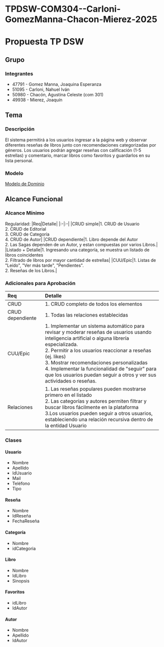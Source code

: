 # TPDSW-COM304--Carloni-GomezManna-Chacon-Mierez-2025
# Propuesta TP DSW

## Grupo
### Integrantes
* 47791 - Gomez Manna, Joaquina Esperanza
* 51095 - Carloni, Nahuel Iván
* 50980 - Chacón, Agustina Celeste (com 301)
* 49938 - Mierez, Joaquín 

## Tema
### Descripción
El sistema permitirá a los usuarios ingresar a la página web y observar diferentes reseñas de libros junto con recomendaciones categorizadas por géneros. Los usuarios podrán agregar reseñas con calificación (1-5 estrellas) y comentario, marcar libros como favoritos y guardarlos en su lista personal.

### Modelo

[Modelo de Dominio](https://drive.google.com/file/d/19oo2OMIBkmHHlL8IWxTLiJujF6Z2ven8/view?usp=sharing)

## Alcance Funcional 

### Alcance Mínimo

Regularidad:
|Req|Detalle|
|:-|:-|
|CRUD simple|1. CRUD de Usuario<br>2. CRUD de Editorial<br>3. CRUD de Categoría<br>4. CRUD de Autor|
|CRUD dependiente|1. Libro depende del Autor<br>2. Las Sagas dependen de un Autor, y estan compuestas por varios Libros.|
|Listado + Detalle|1. Ingresando una categoría, se muestra un listado de libros coincidentes<br>2. Filtrado de libros por mayor cantidad de estrellas|
|CUU/Epic|1. Listas de "Leído", "Ver más tarde", "Pendientes".<br>2. Reseñas de los Libros.|

### Adicionales para Aprobación

|Req|Detalle|
|:-|:-|
|CRUD |1. CRUD completo de todos los elementos|
|CRUD dependiente |1. Todas las relaciones establecidas|
|CUU/Epic|1. Implementar un sistema automático para revisar y moderar reseñas de usuarios usando inteligencia artificial o alguna librería especializada.<br>2. Permitir a los usuarios reaccionar a reseñas (ej. likes)<br>3. Mostrar recomendaciones personalizadas<br>4. Implementar la funcionalidad de "seguir" para que los usuarios puedan seguir a otros y ver sus actividades o reseñas.|
|Relaciones|1. Las reseñas populares pueden mostrarse primero en el listado<br>2.  Las categorías y autores permiten filtrar y buscar libros fácilmente en la plataforma<br>3.Los usuarios pueden seguir a otros usuarios, estableciendo una relación recursiva dentro de la entidad Usuario|

### Clases

#### Usuario
- Nombre
- Apellido
- IdUsuario
- Mail
- Teléfono
- Tipo

#### Reseña
- Nombre
- IdReseña
- FechaReseña

#### Categoría
- Nombre
- idCategoria

#### Libro
- Nombre
- IdLibro
- Sinopsis

#### Favoritos
- idLibro
- IdAutor

#### Autor
- Nombre
- Apellido
- IdAutor

